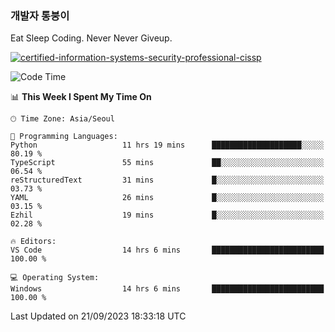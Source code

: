 ### 개발자 통붕이
Eat Sleep Coding.
Never Never Giveup.

[![certified-information-systems-security-professional-cissp](https://user-images.githubusercontent.com/44606727/157613689-acd84ec6-5f8f-4e79-89d9-a8d51f033634.png)](https://www.credly.com/badges/f394a010-85a0-450b-9136-8043af01d71c/public_url)

<!--START_SECTION:waka-->
![Code Time](http://img.shields.io/badge/Code%20Time-1%2C900%20hrs%2050%20mins-blue)

📊 **This Week I Spent My Time On** 

```text
🕑︎ Time Zone: Asia/Seoul

💬 Programming Languages: 
Python                   11 hrs 19 mins      ████████████████████░░░░░   80.19 % 
TypeScript               55 mins             ██░░░░░░░░░░░░░░░░░░░░░░░   06.54 % 
reStructuredText         31 mins             █░░░░░░░░░░░░░░░░░░░░░░░░   03.73 % 
YAML                     26 mins             █░░░░░░░░░░░░░░░░░░░░░░░░   03.15 % 
Ezhil                    19 mins             █░░░░░░░░░░░░░░░░░░░░░░░░   02.28 % 

🔥 Editors: 
VS Code                  14 hrs 6 mins       █████████████████████████   100.00 % 

💻 Operating System: 
Windows                  14 hrs 6 mins       █████████████████████████   100.00 % 
```


 Last Updated on 21/09/2023 18:33:18 UTC
<!--END_SECTION:waka-->

